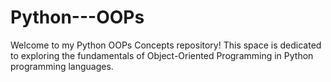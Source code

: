 # Python---OOPs
Welcome to my Python OOPs Concepts repository! This space is dedicated to exploring the fundamentals of Object-Oriented Programming in Python programming languages.

